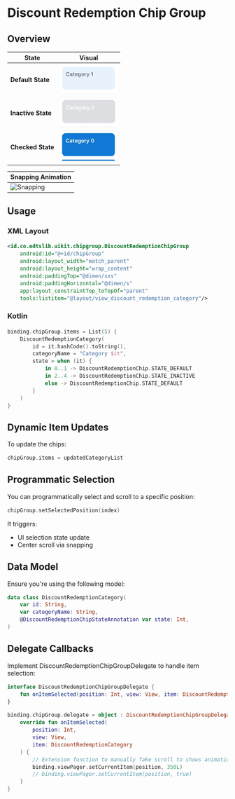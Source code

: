 # Discount Redemption Chip Group 

## Overview

| State              | Visual                                                                |
|--------------------|-----------------------------------------------------------------------|
| **Default State**  | <img src="./assets/ChipGroup/DR_chipGroup_default.webp" width="130">  |
| **Inactive State** | <img src="./assets/ChipGroup/DR_chipGroup_inactive.webp" width="130"> |
| **Checked State**  | <img src="./assets/ChipGroup/DR_chipGroup_checked.webp" width="130">  |

| Snapping Animation                                                                                                                                  |
|-----------------------------------------------------------------------------------------------------------------------------------------------------|
| ![Snapping](https://res.cloudinary.com/dmduc9apd/image/upload/v1747650501/Screen_Recording_20250519_172207_EDTSUIKit-ezgif.com-optimize_osnw6h.gif) |

## Usage

### XML Layout

```xml
<id.co.edtslib.uikit.chipgroup.DiscountRedemptionChipGroup
    android:id="@+id/chipGroup"
    android:layout_width="match_parent"
    android:layout_height="wrap_content"
    android:paddingTop="@dimen/xxs"
    android:paddingHorizontal="@dimen/s"
    app:layout_constraintTop_toTopOf="parent"
    tools:listitem="@layout/view_discount_redemption_category"/>
```

### Kotlin

```kotlin
binding.chipGroup.items = List(5) {
    DiscountRedemptionCategory(
        id = it.hashCode().toString(),
        categoryName = "Category $it",
        state = when (it) {
            in 0..1 -> DiscountRedemptionChip.STATE_DEFAULT
            in 2..4 -> DiscountRedemptionChip.STATE_INACTIVE
            else -> DiscountRedemptionChip.STATE_DEFAULT
        }
    )
}
```

## Dynamic Item Updates
To update the chips:
```kotlin
chipGroup.items = updatedCategoryList
```
## Programmatic Selection
You can programmatically select and scroll to a specific position:
```kotlin
chipGroup.setSelectedPosition(index)
```
It triggers:

- UI selection state update
- Center scroll via snapping

## Data Model
Ensure you're using the following model:
```kotlin
data class DiscountRedemptionCategory(
    var id: String,
    var categoryName: String,
    @DiscountRedemptionChipStateAnnotation var state: Int,
)
```

## Delegate Callbacks
Implement DiscountRedemptionChipGroupDelegate to handle item selection:
```kotlin
interface DiscountRedemptionChipGroupDelegate {
    fun onItemSelected(position: Int, view: View, item: DiscountRedemptionCategory)
}
```
```kotlin
binding.chipGroup.delegate = object : DiscountRedemptionChipGroupDelegate {
    override fun onItemSelected(
        position: Int,
        view: View,
        item: DiscountRedemptionCategory
    ) {
        // Extension function to manually fake scroll to shows animation
        binding.viewPager.setCurrentItem(position, 350L)
        // binding.viewPager.setCurrentItem(position, true)
    }
}
```

